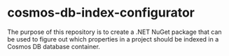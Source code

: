 # cosmos-db-index-configurator

The purpose of this repository is to create a .NET NuGet package that can be used to figure out which properties in a project should be indexed in a Cosmos DB database container.

